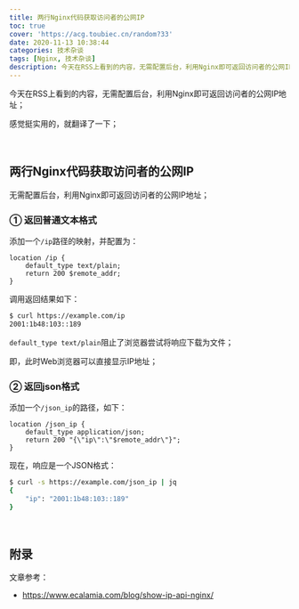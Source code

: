 ```yaml
---
title: 两行Nginx代码获取访问者的公网IP
toc: true
cover: 'https://acg.toubiec.cn/random?33'
date: 2020-11-13 10:38:44
categories: 技术杂谈
tags: [Nginx, 技术杂谈]
description: 今天在RSS上看到的内容，无需配置后台，利用Nginx即可返回访问者的公网IP地址；感觉挺实用的，就翻译了一下；
---
```


今天在RSS上看到的内容，无需配置后台，利用Nginx即可返回访问者的公网IP地址；

感觉挺实用的，就翻译了一下；

<br/>

<!--more-->

## 两行Nginx代码获取访问者的公网IP

无需配置后台，利用Nginx即可返回访问者的公网IP地址；

### **① 返回普通文本格式**

添加一个`/ip`路径的映射，并配置为：

```nginx
location /ip {
    default_type text/plain;
    return 200 $remote_addr;
}
```

调用返回结果如下：

```bash
$ curl https://example.com/ip
2001:1b48:103::189
```

`default_type text/plain`阻止了浏览器尝试将响应下载为文件；

即，此时Web浏览器可以直接显示IP地址；

### **② 返回json格式**

添加一个`/json_ip`的路径，如下：

```nginx
location /json_ip {
    default_type application/json;
    return 200 "{\"ip\":\"$remote_addr\"}";
}
```

现在，响应是一个JSON格式：

```bash
$ curl -s https://example.com/json_ip | jq
{
    "ip": "2001:1b48:103::189"
}
```

<br/>

## 附录

文章参考：

-   https://www.ecalamia.com/blog/show-ip-api-nginx/

<br/>